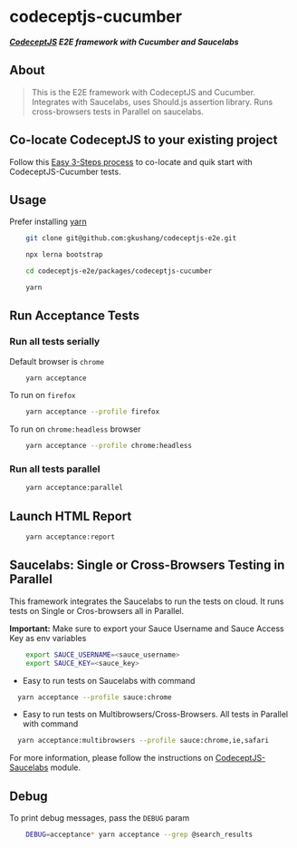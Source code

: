 # codeceptjs-cucumber

***[CodeceptJS](https://codecept.io/) E2E framework with Cucumber and Saucelabs***

## About

> This is the E2E framework with CodeceptJS and Cucumber. Integrates with Saucelabs, uses Should.js assertion library. Runs cross-browsers tests in Parallel on saucelabs.

## Co-locate CodeceptJS to your existing project

Follow this [Easy 3-Steps process](https://github.com/gkushang/codeceptjs-e2e/blob/master/packages/codeceptjs-cucumber/CO-LOCATE.md) to co-locate and quik start with CodeceptJS-Cucumber tests.

## Usage

Prefer installing [yarn](https://yarnpkg.com/en/docs/install#mac-stable)

```bash
    git clone git@github.com:gkushang/codeceptjs-e2e.git

    npx lerna bootstrap

    cd codeceptjs-e2e/packages/codeceptjs-cucumber

    yarn
```

## Run Acceptance Tests

### Run all tests serially

Default browser is `chrome`

```bash
    yarn acceptance
```

To run on `firefox`

```bash
    yarn acceptance --profile firefox
```

To run on `chrome:headless` browser

```bash
    yarn acceptance --profile chrome:headless
```

### Run all tests parallel

```bash
    yarn acceptance:parallel
```

## Launch HTML Report

```bash
    yarn acceptance:report
```

## Saucelabs: Single or Cross-Browsers Testing in Parallel

This framework integrates the Saucelabs to run the tests on cloud. It runs tests on Single or Cros-browsers all in Parallel.

**Important:** Make sure to export your Sauce Username and Sauce Access Key as env variables

```bash
    export SAUCE_USERNAME=<sauce_username>
    export SAUCE_KEY=<sauce_key>
```

* Easy to run tests on Saucelabs with command 

```bash
  yarn acceptance --profile sauce:chrome
```

* Easy to run tests on Multibrowsers/Cross-Browsers. All tests in Parallel with command 

```bash
  yarn acceptance:multibrowsers --profile sauce:chrome,ie,safari
```

For more information, please follow the instructions on [CodeceptJS-Saucelabs](https://github.com/gkushang/codeceptjs-e2e/blob/master/packages/codeceptjs-saucelabs/README.md) module.

## Debug

To print debug messages, pass the `DEBUG` param

```bash
    DEBUG=acceptance* yarn acceptance --grep @search_results
```